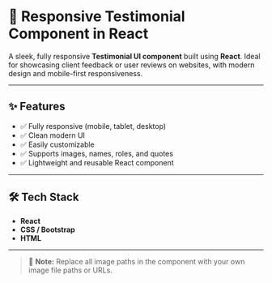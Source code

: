 # 💬 Responsive Testimonial Component in React

A sleek, fully responsive **Testimonial UI component** built using **React**. Ideal for showcasing client feedback or user reviews on websites, with modern design and mobile-first responsiveness.

---

## ✨ Features

- ✅ Fully responsive (mobile, tablet, desktop)
- ✅ Clean modern UI
- ✅ Easily customizable
- ✅ Supports images, names, roles, and quotes
- ✅ Lightweight and reusable React component

---

## 🛠️ Tech Stack

- **React**
- **CSS / Bootstrap**
- **HTML** 

---
> 📝 **Note:** Replace all image paths in the component with your own image file paths or URLs.




